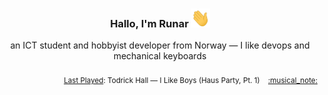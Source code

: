 <h3 align="center">Hallo, I'm Runar <img src="./assets/wave.gif" width="30px" height="30px"></h3>

<div align="center">an ICT student and hobbyist developer from Norway — I like devops and mechanical keyboards</div>

<br/>
<div align="right"><sub>
  <a href="https://www.last.fm/user/runarsf">Last Played</a>: Todrick Hall &mdash; I Like Boys (Haus Party, Pt. 1) &nbsp;&nbsp; <a href="https:&#x2F;&#x2F;www.last.fm&#x2F;music&#x2F;Todrick+Hall&#x2F;_&#x2F;I+Like+Boys">:musical_note:</a>
</sub></div>

